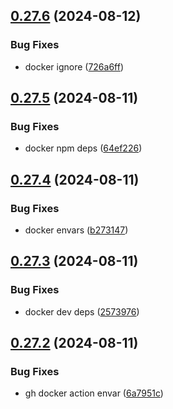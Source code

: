 ## [0.27.6](https://github.com/EddieHubCommunity/HealthCheck/compare/v0.27.5...v0.27.6) (2024-08-12)


### Bug Fixes

* docker ignore ([726a6ff](https://github.com/EddieHubCommunity/HealthCheck/commit/726a6ff0ab02ea4495d11d73c13b543df67c088c))



## [0.27.5](https://github.com/EddieHubCommunity/HealthCheck/compare/v0.27.4...v0.27.5) (2024-08-11)


### Bug Fixes

* docker npm deps ([64ef226](https://github.com/EddieHubCommunity/HealthCheck/commit/64ef226eb375468a458531faaa2a4669b7e77fd0))



## [0.27.4](https://github.com/EddieHubCommunity/HealthCheck/compare/v0.27.3...v0.27.4) (2024-08-11)


### Bug Fixes

* docker envars ([b273147](https://github.com/EddieHubCommunity/HealthCheck/commit/b273147ab2b740eaf53537cfcb3c16df29de8edb))



## [0.27.3](https://github.com/EddieHubCommunity/HealthCheck/compare/v0.27.2...v0.27.3) (2024-08-11)


### Bug Fixes

* docker dev deps ([2573976](https://github.com/EddieHubCommunity/HealthCheck/commit/2573976d0548c4fd482ce430a4e326414f9e8769))



## [0.27.2](https://github.com/EddieHubCommunity/HealthCheck/compare/v0.27.1...v0.27.2) (2024-08-11)


### Bug Fixes

* gh docker action envar ([6a7951c](https://github.com/EddieHubCommunity/HealthCheck/commit/6a7951ca182f2c2dd7a551b6eca6a0447bb51bdd))



